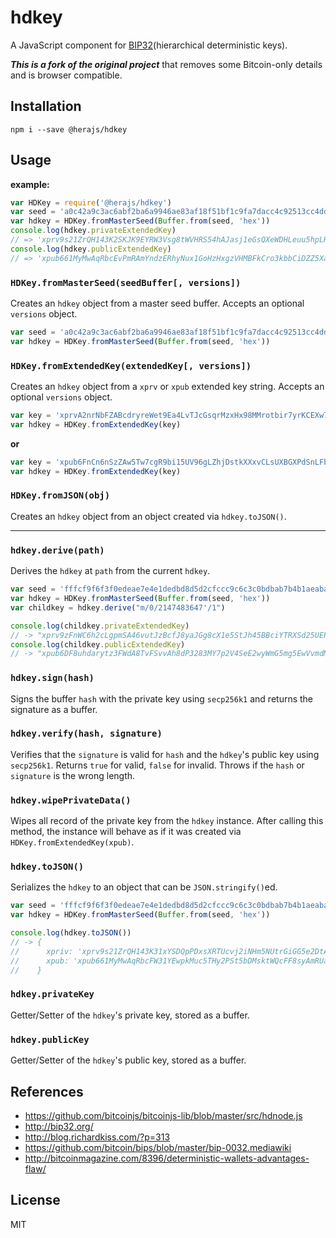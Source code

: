 hdkey
=====

A JavaScript component for [BIP32](https://github.com/bitcoin/bips/blob/master/bip-0032.mediawiki)(hierarchical deterministic keys).

***This is a fork of the original project*** that removes some Bitcoin-only details and is browser compatible.

Installation
------------

    npm i --save @herajs/hdkey


Usage
-----

**example:**

```js
var HDKey = require('@herajs/hdkey')
var seed = 'a0c42a9c3ac6abf2ba6a9946ae83af18f51bf1c9fa7dacc4c92513cc4dd015834341c775dcd4c0fac73547c5662d81a9e9361a0aac604a73a321bd9103bce8af'
var hdkey = HDKey.fromMasterSeed(Buffer.from(seed, 'hex'))
console.log(hdkey.privateExtendedKey)
// => 'xprv9s21ZrQH143K2SKJK9EYRW3Vsg8tWVHRS54hAJasj1eGsQXeWDHLeuu5hpLHRbeKedDJM4Wj9wHHMmuhPF8dQ3bzyup6R7qmMQ1i1FtzNEW'
console.log(hdkey.publicExtendedKey)
// => 'xpub661MyMwAqRbcEvPmRAmYndzERhyNux1GoHzHxgzVHMBFkCro3kbbCiDZZ5XabZDyXPj5mH3hktvkjhhUdCQxie5e1g4t2GuAWNbPmsSfDp2'
```


### `HDKey.fromMasterSeed(seedBuffer[, versions])`

Creates an `hdkey` object from a master seed buffer. Accepts an optional `versions` object.

```js
var seed = 'a0c42a9c3ac6abf2ba6a9946ae83af18f51bf1c9fa7dacc4c92513cc4dd015834341c775dcd4c0fac73547c5662d81a9e9361a0aac604a73a321bd9103bce8af'
var hdkey = HDKey.fromMasterSeed(Buffer.from(seed, 'hex'))
```

### `HDKey.fromExtendedKey(extendedKey[, versions])`

Creates an `hdkey` object from a `xprv` or `xpub` extended key string. Accepts an optional `versions` object.

```js
var key = 'xprvA2nrNbFZABcdryreWet9Ea4LvTJcGsqrMzxHx98MMrotbir7yrKCEXw7nadnHM8Dq38EGfSh6dqA9QWTyefMLEcBYJUuekgW4BYPJcr9E7j'
var hdkey = HDKey.fromExtendedKey(key)
```

**or**

```js
var key = 'xpub6FnCn6nSzZAw5Tw7cgR9bi15UV96gLZhjDstkXXxvCLsUXBGXPdSnLFbdpq8p9HmGsApME5hQTZ3emM2rnY5agb9rXpVGyy3bdW6EEgAtqt'
var hdkey = HDKey.fromExtendedKey(key)
```

### `HDKey.fromJSON(obj)`

Creates an `hdkey` object from an object created via `hdkey.toJSON()`.

---

### `hdkey.derive(path)`

Derives the `hdkey` at `path` from the current `hdkey`.

```js
var seed = 'fffcf9f6f3f0edeae7e4e1dedbd8d5d2cfccc9c6c3c0bdbab7b4b1aeaba8a5a29f9c999693908d8a8784817e7b7875726f6c696663605d5a5754514e4b484542'
var hdkey = HDKey.fromMasterSeed(Buffer.from(seed, 'hex'))
var childkey = hdkey.derive("m/0/2147483647'/1")

console.log(childkey.privateExtendedKey)
// -> "xprv9zFnWC6h2cLgpmSA46vutJzBcfJ8yaJGg8cX1e5StJh45BBciYTRXSd25UEPVuesF9yog62tGAQtHjXajPPdbRCHuWS6T8XA2ECKADdw4Ef"
console.log(childkey.publicExtendedKey)
// -> "xpub6DF8uhdarytz3FWdA8TvFSvvAh8dP3283MY7p2V4SeE2wyWmG5mg5EwVvmdMVCQcoNJxGoWaU9DCWh89LojfZ537wTfunKau47EL2dhHKon"
```

### `hdkey.sign(hash)`

Signs the buffer `hash` with the private key using `secp256k1` and returns the signature as a buffer.

### `hdkey.verify(hash, signature)`

Verifies that the `signature` is valid for `hash` and the `hdkey`'s public key using `secp256k1`. Returns `true` for valid, `false` for invalid. Throws if the `hash` or `signature` is the wrong length.

### `hdkey.wipePrivateData()`

Wipes all record of the private key from the `hdkey` instance. After calling this method, the instance will behave as if it was created via `HDKey.fromExtendedKey(xpub)`.

### `hdkey.toJSON()`

Serializes the `hdkey` to an object that can be `JSON.stringify()`ed.

```js
var seed = 'fffcf9f6f3f0edeae7e4e1dedbd8d5d2cfccc9c6c3c0bdbab7b4b1aeaba8a5a29f9c999693908d8a8784817e7b7875726f6c696663605d5a5754514e4b484542'
var hdkey = HDKey.fromMasterSeed(Buffer.from(seed, 'hex'))

console.log(hdkey.toJSON())
// -> {
//      xpriv: 'xprv9s21ZrQH143K31xYSDQpPDxsXRTUcvj2iNHm5NUtrGiGG5e2DtALGdso3pGz6ssrdK4PFmM8NSpSBHNqPqm55Qn3LqFtT2emdEXVYsCzC2U',
//      xpub: 'xpub661MyMwAqRbcFW31YEwpkMuc5THy2PSt5bDMsktWQcFF8syAmRUapSCGu8ED9W6oDMSgv6Zz8idoc4a6mr8BDzTJY47LJhkJ8UB7WEGuduB'
//    }
```

### `hdkey.privateKey`

Getter/Setter of the `hdkey`'s private key, stored as a buffer.

### `hdkey.publicKey`

Getter/Setter of the `hdkey`'s public key, stored as a buffer.

References
----------
- https://github.com/bitcoinjs/bitcoinjs-lib/blob/master/src/hdnode.js
- http://bip32.org/
- http://blog.richardkiss.com/?p=313
- https://github.com/bitcoin/bips/blob/master/bip-0032.mediawiki
- http://bitcoinmagazine.com/8396/deterministic-wallets-advantages-flaw/


License
-------

MIT
